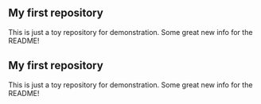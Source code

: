 ## My first repository
This is just a toy repository for demonstration.
Some great new info for the README!
## My first repository
This is just a toy repository for demonstration.
Some great new info for the README!
